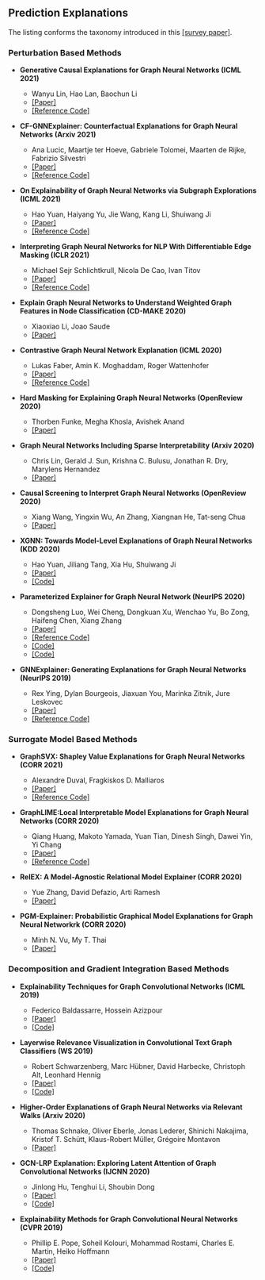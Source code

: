 ## Prediction Explanations

The listing conforms the taxonomy introduced in this [[survey paper]](https://arxiv.org/abs/2012.15445).

### Perturbation Based Methods

- **Generative Causal Explanations for Graph Neural Networks (ICML 2021)**
  - Wanyu Lin, Hao Lan, Baochun Li
  - [[Paper]](https://arxiv.org/abs/2104.06643)
  - [[Reference Code]](https://github.com/wanyu-lin/ICML2021-Gem)

- **CF-GNNExplainer: Counterfactual Explanations for Graph Neural Networks (Arxiv 2021)**
  - Ana Lucic, Maartje ter Hoeve, Gabriele Tolomei, Maarten de Rijke, Fabrizio Silvestri
  - [[Paper]](https://arxiv.org/abs/2102.03322)
  - [[Reference Code]](https://github.com/a-lucic/cf-gnnexplainer)

- **On Explainability of Graph Neural Networks via Subgraph Explorations (ICML 2021)**
  - Hao Yuan, Haiyang Yu, Jie Wang, Kang Li, Shuiwang Ji
  - [[Paper]](https://arxiv.org/abs/2102.05152)
  - [[Reference Code]](https://github.com/divelab/DIG)

- **Interpreting Graph Neural Networks for NLP With Differentiable Edge Masking (ICLR 2021)**
  - Michael Sejr Schlichtkrull, Nicola De Cao, Ivan Titov
  - [[Paper]](https://openreview.net/forum?id=WznmQa42ZAx)
  - [[Reference Code]](https://github.com/MichSchli/GraphMask)

- **Explain Graph Neural Networks to Understand Weighted Graph Features in Node Classification (CD-MAKE 2020)**
  - Xiaoxiao Li, Joao Saude
  - [[Paper]](https://arxiv.org/abs/2002.00514)

- **Contrastive Graph Neural Network Explanation (ICML 2020)**
  - Lukas Faber, Amin K. Moghaddam, Roger Wattenhofer
  - [[Paper]](https://arxiv.org/abs/2010.13663)
  - [[Reference Code]](https://github.com/lukasjf/contrastive-gnn-explanation)

- **Hard Masking for Explaining Graph Neural Networks (OpenReview 2020)**
  - Thorben Funke, Megha Khosla, Avishek Anand
  - [[Paper]](https://openreview.net/pdf?id=uDN8pRAdsoC)

- **Graph Neural Networks Including Sparse Interpretability (Arxiv 2020)**
  - Chris Lin, Gerald J. Sun, Krishna C. Bulusu, Jonathan R. Dry, Marylens Hernandez
  - [[Paper]](https://arxiv.org/abs/2007.00119)

- **Causal Screening to Interpret Graph Neural Networks (OpenReview 2020)**
  - Xiang Wang, Yingxin Wu, An Zhang, Xiangnan He, Tat-seng Chua
  - [[Paper]](https://openreview.net/forum?id=nzKv5vxZfge)

- **XGNN: Towards Model-Level Explanations of Graph Neural Networks (KDD 2020)**
  - Hao Yuan, Jiliang Tang, Xia Hu, Shuiwang Ji
  - [[Paper]](https://arxiv.org/abs/2006.02587)
  - [[Code]](https://github.com/rkoh-rq/XGNN)

- **Parameterized Explainer for Graph Neural Network (NeurIPS 2020)**
  - Dongsheng Luo, Wei Cheng, Dongkuan Xu, Wenchao Yu, Bo Zong, Haifeng Chen, Xiang Zhang
  - [[Paper]](https://arxiv.org/abs/2011.04573)
  - [[Reference Code]](https://github.com/flyingdoog/PGExplainer)
  - [[Code]](https://github.com/LarsHoldijk/RE-ParameterizedExplainerForGraphNeuralNetworks)
  - [[Code]](https://openreview.net/attachment?id=tt04glo-VrT&name=supplementary_material)

- **GNNExplainer: Generating Explanations for Graph Neural Networks (NeurIPS 2019)**
  - Rex Ying, Dylan Bourgeois, Jiaxuan You, Marinka Zitnik, Jure Leskovec
  - [[Paper]](https://arxiv.org/abs/1903.03894)
  - [[Reference Code]](https://github.com/RexYing/gnn-model-explainer)

### Surrogate Model Based Methods

- **GraphSVX: Shapley Value Explanations for Graph Neural Networks (CORR 2021)**
  - Alexandre Duval, Fragkiskos D. Malliaros
  - [[Paper]](https://arxiv.org/abs/2104.10482)
  - [[Reference Code]](https://github.com/AlexDuvalinho/GraphSVX)

- **GraphLIME:Local Interpretable Model Explanations for Graph Neural Networks (CORR 2020)**
  - Qiang Huang, Makoto Yamada, Yuan Tian, Dinesh Singh, Dawei Yin, Yi Chang
  - [[Paper]](https://arxiv.org/pdf/2001.06216.pdf)
  - [[Reference Code]](https://github.com/WilliamCCHuang/GraphLIME)

- **RelEX: A Model-Agnostic Relational Model Explainer (CORR 2020)**
  - Yue Zhang, David Defazio, Arti Ramesh
  - [[Paper]](https://arxiv.org/abs/2006.00305)

- **PGM-Explainer: Probabilistic Graphical Model Explanations for Graph Neural Networkrk (CORR 2020)**
  - Minh N. Vu, My T. Thai
  - [[Paper]](https://arxiv.org/pdf/2010.05788.pdf)

### Decomposition and Gradient Integration Based Methods

- **Explainability Techniques for Graph Convolutional Networks (ICML 2019)**
  - Federico Baldassarre, Hossein Azizpour
  - [[Paper]](https://arxiv.org/abs/1905.13686)
  - [[Code]](https://github.com/baldassarreFe/graph-network-explainability)

- **Layerwise Relevance Visualization in Convolutional Text Graph Classifiers (WS 2019)**
  - Robert Schwarzenberg, Marc Hübner, David Harbecke, Christoph Alt, Leonhard Hennig
  - [[Paper]](https://arxiv.org/abs/1909.10911v1)
  - [[Code]](https://github.com/DFKI-NLP/lrv)

- **Higher-Order Explanations of Graph Neural Networks via Relevant Walks (Arxiv 2020)**
  - Thomas Schnake, Oliver Eberle, Jonas Lederer, Shinichi Nakajima, Kristof T. Schütt, Klaus-Robert Müller, Grégoire Montavon
  - [[Paper]](https://arxiv.org/abs/2006.03589)

- **GCN-LRP Explanation: Exploring Latent Attention of Graph Convolutional Networks (IJCNN 2020)**
  - Jinlong Hu, Tenghui Li, Shoubin Dong
  - [[Paper]](https://ieeexplore.ieee.org/document/9207639)
  - [[Code]](https://github.com/largeapp/gcn-lrp)

- **Explainability Methods for Graph Convolutional Neural Networks (CVPR 2019)**
  - Phillip E. Pope, Soheil Kolouri, Mohammad Rostami, Charles E. Martin, Heiko Hoffmann
  - [[Paper]](https://openaccess.thecvf.com/content_CVPR_2019/html/Pope_Explainability_Methods_for_Graph_Convolutional_Neural_Networks_CVPR_2019_paper.html)
  - [[Code]](https://github.com/ndey96/GCNN-Explainability)
